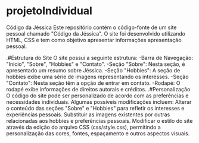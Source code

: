 ﻿# projetoIndividual
 Código da Jéssica
Este repositório contém o código-fonte de um site pessoal chamado "Código da Jéssica". O site foi desenvolvido utilizando HTML, CSS e tem como objetivo apresentar informações apresentação pessoal.

.#Estrutura do Site
O site possui a seguinte estrutura:
-Barra de Navegação: "Inicio", "Sobre", "Hobbies" e "Contato".
-Seção "Sobre": Nesta seção, é apresentado um resumo sobre Jéssica.
-Seção "Hobbies": A seção de hobbies exibe uma série de imagens representando os interesses.
-Seção "Contato": Nesta seção têm a opção de entrar em contato.
-Rodapé: O rodapé exibe informações de direitos autorais e créditos.
.#Personalização
O código do site pode ser personalizado de acordo com as preferências e necessidades individuais. Algumas possíveis modificações incluem:
Alterar o conteúdo das seções "Sobre" e "Hobbies" para refletir os interesses e experiências pessoais.
Substituir as imagens existentes por outras relacionadas aos hobbies e preferências pessoais.
Modificar o estilo do site através da edição do arquivo CSS (css/style.css), permitindo a personalização das cores, fontes, espaçamento e outros aspectos visuais.

